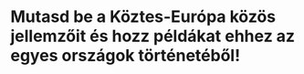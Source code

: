 # Mutasd be a Köztes-Európa közös jellemzőit és hozz példákat ehhez az egyes országok történetéből!
